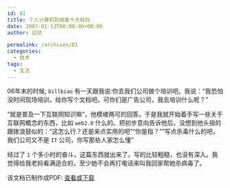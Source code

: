 ```yaml
---
id: 81
title: 个人计算机防病毒十大规则
date: 2007-01-13T00:00:46+00:00
author: 愆伏

permalink: /archives/81
categories:
  - 技术
tags:
  - 生活
---
```

06年末的时候, `billbiao` 有一天跟我说:你去我们公司做个培训吧。我说：“我恐怕没时间现场培训，给你写个文档吧。可你们是广告公司，我去培训什么呢？”
  
“就是普及一下互联网知识嘛”，他模棱两可的回答。于是我就开始着手写一些关于互联网概念的东西，比如 `web2.0` 什么的。把初步意向告诉他后，没想到他头摇的跟拨浪鼓似的：“这怎么行？还是来点实用的吧”“你是指？”“写点杀毒什么的吧，我们公司又不是 `IT` 公司，你写那些人家怎么懂”
  
经过了 `1` 个多小时的奋斗，这篇东西就出来了。写的比较粗糙，也没有深入。我觉得给我老妈看满适合的，至少她不会再打电话来叫我回家帮她杀病毒了。

该文档已制作成PDF: [查看或下载](/wp-content/uploads/200701/13_000958_.pdf)